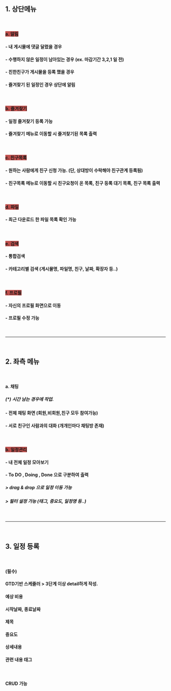 ## **1. 상단메뉴**

<br/>

#### <span style='background-color: #C0504D'>a. 알림 </span>
#### - 내 게시물에 댓글 달렸을 경우 
#### - 수행하지 않은 일정이 남아있는 경우 (ex. 마감기간 3,2,1 일 전)
#### - 친한친구가 게시물을 등록 했을 경우 
#### - 즐겨찾기 된 일정인 경우 상단에 알림

<br/>

#### <span style='background-color: #C0504D'>b. 즐겨찾기</span>
#### - 일정 즐겨찾기 등록 가능
#### - 즐겨찾기 메뉴로 이동할 시 즐겨찾기된 목록 출력

<br/>

#### <span style='background-color: #C0504D'>c. 친구목록</span>
#### - 원하는 사람에게 친구 신청 가능. (단, 상대방이 수락해야 친구관계 등록됨)
#### - 친구목록 메뉴로 이동할 시 친구요청이 온 목록, 친구 등록 대기 목록, 친구 목록 출력 

<br/>

#### <span style='background-color: #C0504D'>d. 파일</span>
#### - 최근 다운로드 한 파일 목록 확인 가능

<br/>

#### <span style='background-color: #C0504D'>e. 검색</span>
#### - 통합검색
#### - 카테고리별 검색 (게시물명, 파일명, 친구, 날짜, 확장자 등..)

<br/>

#### <span style='background-color: #C0504D'>f. 프로필</span>
#### - 자신의 프로필 화면으로 이동
#### - 프로필 수정 가능


<br/>
<hr>
<br/>

## **2. 좌측 메뉴**

<br/>

#### a. 채팅
##### (*) 시간 남는 경우에 작업.
#### - 전체 채팅 화면 (회원,비회원,친구 모두 참여가능)
#### - 서로 친구인 사람과의 대화 (개개인마다 채팅방 존재)

<br/>

#### <span style='background-color: #C0504D'>b. 일정관리</span>
#### - 내 전체 일정 모아보기
#### - To DO , Doing , Done 으로 구분하여 출력 
##### > drag & drop 으로 일정 이동 가능 
##### > 필터 설정 가능 (태그, 중요도, 일정명 등..)


<br/>
<hr>
<br/>


## **3. 일정 등록**

<br/>

#### **(필수)**
####  GTD기반 스케줄러 > 3단계 이상 detail하게 작성. 
####  예상 비용 
####  시작날짜, 종료날짜
####  제목
#### 중요도
#### 상세내용
#### 관련 내용 태그

<br/>

#### CRUD 가능





